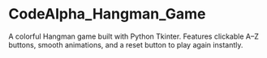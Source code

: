 # CodeAlpha_Hangman_Game
A colorful Hangman game built with Python Tkinter.  Features clickable A–Z buttons, smooth animations,  and a reset button to play again instantly.

